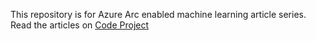 This repository is for Azure Arc enabled machine learning article series. Read the articles on [Code Project](https://www.codeproject.com/Articles/5323946/Azure-Arc-Machine-Learning-Part-1-Why-Azure-Arc-fo)
